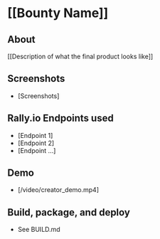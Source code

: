 # [[Bounty Name]]

## About

[[Description of what the final product looks like]]

## Screenshots

- [Screenshots]

## Rally.io Endpoints used

- [Endpoint 1]
- [Endpoint 2]
- [Endpoint ...]

## Demo

- [/video/creator_demo.mp4]

## Build, package, and deploy

- See BUILD.md